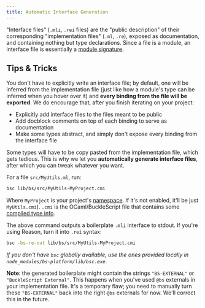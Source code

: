 ```yaml
---
title: Automatic Interface Generation
---
```


"Interface files" (`.mli`, `.rei` files) are the "public description" of their corresponding "implementation files" (`.ml`, `.re`), exposed as documentation, and containing nothing but type declarations. Since a file is a module, an interface file is essentially a [module signature](https://reasonml.github.io/guide/language/module#signatures).

## Tips & Tricks

You don't have to explicitly write an interface file; by default, one will be inferred from the implementation file (just like how a module's type can be inferred when you hover over it) and **every binding from the file will be exported**. We do encourage that, after you finish iterating on your project:

- Explicitly add interface files to the files meant to be public
- Add docblock comments on top of each binding to serve as documentation
- Make some types abstract, and simply don't expose every binding from the interface file

Some types will have to be copy pasted from the implementation file, which gets tedious. This is why we let you **automatically generate interface files**, after which you can tweak whatever you want.

For a file `src/MyUtils.ml`, run:

```sh
bsc lib/bs/src/MyUtils-MyProject.cmi
```

Where `MyProject` is your project's [namespace](build-configuration.md#name-namespace). If it's not enabled, it'll be just `MyUtils.cmi`). `.cmi` is the OCaml/BuckleScript file that contains some [compiled type info](https://reasonml.github.io/community/faq#compiled-files).

The above command outputs a boilerplate `.mli` interface to stdout. If you're using Reason, turn it into `.rei` syntax:

```sh
bsc -bs-re-out lib/bs/src/MyUtils-MyProject.cmi
```

_If you don't have `bsc` globally available, use the ones provided locally in `node_modules/bs-platform/lib/bsc.exe`_.

**Note**: the generated boilerplate might contain the strings `"BS-EXTERNAL"` or `"BuckleScript External"`. This happens when you've used `@bs` externals in your implementation file. It's a temporary flaw; you need to manually turn these `"BS-EXTERNAL"` back into the right `@bs` externals for now. We'll correct this in the future.
